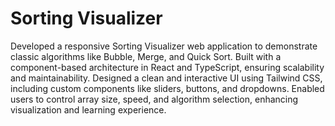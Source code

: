 # Sorting Visualizer

 Developed a responsive Sorting Visualizer web application to demonstrate classic algorithms like Bubble, Merge, and Quick Sort.
Built with a component-based architecture in React and TypeScript, ensuring scalability and maintainability.
Designed a clean and interactive UI using Tailwind CSS, including custom components like sliders, buttons, and dropdowns.
Enabled users to control array size, speed, and algorithm selection, enhancing visualization and learning experience.
